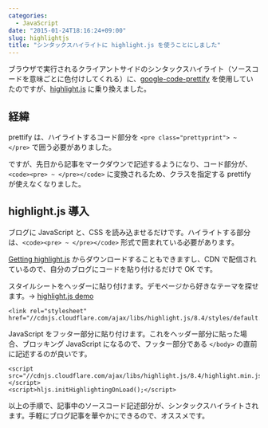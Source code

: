 ```yaml
---
categories:
  - JavaScript
date: "2015-01-24T18:16:24+09:00"
slug: highlightjs
title: "シンタックスハイライトに highlight.js を使うことにしました"
---
```


ブラウザで実行されるクライアントサイドのシンタックスハイライト（ソースコードを意味ごとに色付けしてくれる）に、[google-code-prettify](https://code.google.com/p/google-code-prettify/) を使用していたのですが、[highlight.js](https://highlightjs.org/) に乗り換えました。

## 経緯

prettify は、ハイライトするコード部分を `<pre class="prettyprint"> ~ </pre>` で囲う必要がありました。

ですが、先日から記事をマークダウンで記述するようになり、コード部分が、`<code><pre> ~ </pre></code>` に変換されるため、クラスを指定する prettify が使えなくなりました。

## highlight.js 導入

ブログに JavaScript と、CSS を読み込ませるだけです。ハイライトする部分は、`<code><pre> ~ </pre></code>` 形式で囲まれている必要があります。

[Getting highlight.js](https://highlightjs.org/download/) からダウンロードすることもできますし、CDN で配信されているので、自分のブログにコードを貼り付けるだけで OK です。

スタイルシートをヘッダーに貼り付けます。デモページから好きなテーマを探せます。→ [highlight.js demo](https://highlightjs.org/static/demo/)

	<link rel="stylesheet" href="//cdnjs.cloudflare.com/ajax/libs/highlight.js/8.4/styles/default.min.css">

JavaScript をフッター部分に貼り付けます。これをヘッダー部分に貼った場合、ブロッキング JavaScript になるので、フッター部分である `</body>` の直前に記述するのが良いです。

	<script src="//cdnjs.cloudflare.com/ajax/libs/highlight.js/8.4/highlight.min.js"></script>
	<script>hljs.initHighlightingOnLoad();</script>

以上の手順で、記事中のソースコード記述部分が、シンタックスハイライトされます。手軽にブログ記事を華やかにできるので、オススメです。

